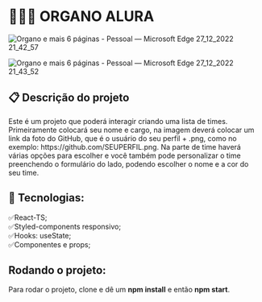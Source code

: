 # 👨🏽‍💻 ORGANO ALURA

![Organo e mais 6 páginas - Pessoal — Microsoft​ Edge 27_12_2022 21_42_57](https://user-images.githubusercontent.com/101364762/209754236-39810910-cd50-41f4-8b7b-da41a7146c7a.png)

![Organo e mais 6 páginas - Pessoal — Microsoft​ Edge 27_12_2022 21_43_52](https://user-images.githubusercontent.com/101364762/209754241-01d8415a-ee8e-413d-a34e-01c39f9c1488.png)

## 📋 Descrição do projeto
<p>
Este é um projeto que poderá interagir criando uma lista de times. Primeiramente colocará seu nome e cargo, na imagem deverá colocar um link da foto do GitHub, que é o usuário do seu perfil + .png, como no exemplo:  https://github.com/SEUPERFIL.png. Na parte de time haverá várias opções para escolher e você também pode personalizar o time preenchendo o formulário do lado, podendo escolher o nome e a cor do seu time. 
</p>

## 🚀 Tecnologias:

✅React-TS;<br>
✅Styled-components responsivo;<br>
✅Hooks: useState;<br>
✅Componentes e props;<br>

## Rodando o projeto:
Para rodar o projeto, clone e dê um <b>npm install</b> e então <b>npm start</b>.

